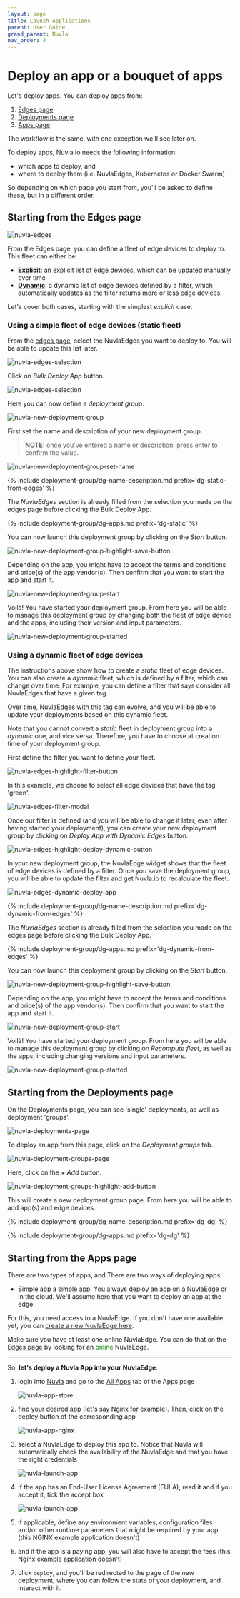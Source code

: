 ```yaml
---
layout: page
title: Launch Applications
parent: User Guide
grand_parent: Nuvla
nav_order: 4
---
```


# Deploy an app or a bouquet of apps

Let's deploy apps. You can deploy apps from:

1. [Edges page](#starting-from-the-edges-page)
2. [Deployments page](#starting-from-the-deployments-page)
3. [Apps page](#starting-from-the-apps-page)

The workflow is the same, with one exception we'll see later on.

To deploy apps, Nuvla.io needs the following information:

 - which apps to deploy, and
 - where to deploy them (i.e. NuvlaEdges, Kubernetes or Docker Swarm)

So depending on which page you start from, you'll be asked to define these, but in a different order.


## Starting from the Edges page

![nuvla-edges](/assets/img/edges.png)

From the Edges page, you can define a fleet of edge devices to deploy to.  This fleet can either be:

- [**Explicit**](#using-a-simple-fleet-of-edge-devices): an explicit list of edge devices, which can be updated manually over time
- [**Dynamic**](#using-a-dynamic-fleet-of-edge-devices): a dynamic list of edge devices defined by a filter, which automatically updates as the filter returns more or less edge devices.

Let's cover both cases, starting with the simplest _explicit_ case. 


### Using a simple fleet of edge devices (static fleet)

From the [edges page](https://nuvla.io/ui/edges), select the NuvlaEdges you want to deploy to. You will be able to update this list later.

![nuvla-edges-selection](/assets/img/edges-select-all-nuvlaedges.png)

Click on _Bulk Deploy App_ button.

![nuvla-edges-selection](/assets/img/edges-bulk-deploy-app.png)

Here you can now define a *deployment group*.

![nuvla-new-deployment-group](/assets/img/dg-static-from-edges.png)

First set the name and description of your new deployment group.

> **NOTE:** once you've entered a name or description, press enter to confirm the value.

![nuvla-new-deployment-group-set-name](/assets/img/dg-static-from-edges-set-name.png)

{% include deployment-group/dg-name-description.md prefix='dg-static-from-edges' %}

The *NuvlaEdges* section is already filled from the selection you made on the edges page before clicking the Bulk Deploy App. 

{% include deployment-group/dg-apps.md prefix='dg-static' %}

You can now launch this deployment group by clicking on the *Start* button.  

![nuvla-new-deployment-group-highlight-save-button](/assets/img/dg-static-highlight-start-button.png)

Depending on the app, you might have to accept the terms and conditions and price(s) of the app vendor(s).  Then confirm that you want to start the app and start it. 

![nuvla-new-deployment-group-start](/assets/img/dg-static-start.png)

Voilà! You have started your deployment group. From here you will be able to manage this deployment group by changing both the fleet of edge device and the apps, including their version and input parameters.

![nuvla-new-deployment-group-started](/assets/img/dg-static-started.png)


### Using a dynamic fleet of edge devices

The instructions above show how to create a _static_ fleet of edge devices.  You can also create a _dynamic_ fleet, which is defined by a filter, which can change over time.  For example, you can define a filter that says consider all NuvlaEdges that have a given tag.

Over time, NuvlaEdges with this tag can evolve, and you will be able to update your deployments based on this dynamic fleet.

Note that you cannot convert a _static_ fleet in deployment group into a _dynamic_ one, and vice versa. Therefore, you have to choose at creation time of your deployment group.

First define the filter you want to define your fleet.

![nuvla-edges-highlight-filter-button](/assets/img/edges-highlight-filter-button.png)

In this example, we choose to select all edge devices that have the tag 'green'.

![nuvla-edges-filter-modal](/assets/img/dg-dynamic-filter-modal.png)

Once our filter is defined (and you will be able to change it later, even after having started your deployment), you can create your new deployment group by clicking on *Deploy App with Dynamic Edges* button.

![nuvla-edges-highlight-deploy-dynamic-button](/assets/img/edges-highlight-deploy-dynamic-button.png)

In your new deployment group, the NuvlaEdge widget shows that the fleet of edge devices is defined by a filter. Once you save the deployment group, you will be able to update the filter and get Nuvla.io to recalculate the fleet.

![nuvla-edges-dynamic-deploy-app](/assets/img/dg-dynamic-from-edges.png)

{% include deployment-group/dg-name-description.md prefix='dg-dynamic-from-edges' %}

The *NuvlaEdges* section is already filled from the selection you made on the edges page before clicking the Bulk Deploy App. 

{% include deployment-group/dg-apps.md prefix='dg-dynamic-from-edges' %}

You can now launch this deployment group by clicking on the *Start* button.  

![nuvla-new-deployment-group-highlight-save-button](/assets/img/dg-dynamic-from-edges-highlight-start-button.png)

Depending on the app, you might have to accept the terms and conditions and price(s) of the app vendor(s).  Then confirm that you want to start the app and start it. 

![nuvla-new-deployment-group-start](/assets/img/dg-dynamic-from-edges-start.png)

Voilà! You have started your deployment group. From here you will be able to manage this deployment group by clicking on *Recompute fleet*, as well as the apps, including changing versions and input parameters.

![nuvla-new-deployment-group-started](/assets/img/dg-dynamic-from-edges-highlight-recompute-fleet.png)


## Starting from the Deployments page

On the Deployments page, you can see 'single' deployments, as well as deployment 'groups'.

![nuvla-deployments-page](/assets/img/deployments-page.png)

To deploy an app from this page, click on the *Deployment groups* tab.

![nuvla-deployment-groups-page](/assets/img/deployments-highlight-groups.png)

Here, click on the *+ Add* button.

![nuvla-deployment-groups-highlight-add-button](/assets/img/deployment-groups-page.png)

This will create a new deployment group page. From here you will be able to add app(s) and edge devices.

{% include deployment-group/dg-name-description.md prefix='dg-dg' %}

{% include deployment-group/dg-apps.md prefix='dg-dg' %}


## Starting from the Apps page

There are two types of apps, and There are two ways of deploying apps:
 - Simple app a simple app. You always deploy an app on a NuvlaEdge or in the cloud.  We'll assume here that you want to deploy an app at the edge.

For this, you need access to a NuvlaEdge.  If you don't have one available yet, you can [create a new NuvlaEdge here](/nuvlaedge/installation/).

Make sure you have at least one online NuvlaEdge. You can do that on the [Edges page](https://nuvla.io/ui/edges) by looking for an <span style="color:green">online</span> NuvlaEdge.  

---

So, **let's deploy a Nuvla App into your NuvlaEdge**:

 1. login into [Nuvla](https://nuvla.io) and go to the [All Apps](https://nuvla.io/ui/apps?apps-store-tab=allapps) tab of the Apps page

    ![nuvla-app-store](/assets/img/nuvla-app-all.png)

 2. find your desired app (let's say Nginx for example). Then, click on the deploy button of the corresponding app

    ![nuvla-app-nginx](/assets/img/nuvla-app-nginx.png)

 3. select a NuvlaEdge to deploy this app to. Notice that Nuvla will automatically check the availability of the NuvlaEdge and that you have the right credentials
  
    ![nuvla-launch-app](/assets/img/nuvla-app-nginx-select-destination.png)
 
 4. If the app has an End-User License Agreement (EULA), read it and if you accept it, tick the accept box
  
    ![nuvla-launch-app](/assets/img/nuvla-app-nginx-accept-eula.png)
 
 5. if applicable, define any environment variables, configuration files and/or other runtime parameters that might be required by your app (this NGINX example application doesn't)
 
 6. and if the app is a paying app, you will also have to accept the fees (this Nginx example application doesn't)
 
 7. click `deploy`, and you'll be redirected to the page of the new deployment, where you can follow the state of your deployment, and interact with it. 
